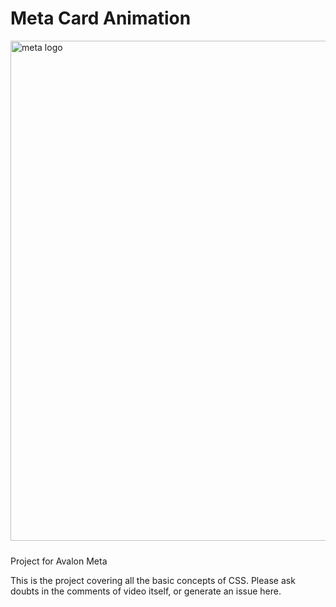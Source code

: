 # Meta Card Animation

<img src="https://www.startuplist.in/wp-content/uploads/2018/11/9fg8Qkxb_400x4001.jpg " alt="meta logo" style="height:20vh; padding-bottom: 10px ">

<p>Project for Avalon Meta</p>

This is the project covering all the basic concepts of CSS. Please ask doubts in the comments of video itself, or generate an issue here.
